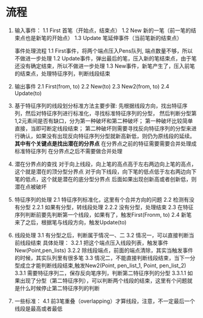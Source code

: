 # 流程

1. 输入事件：
    1.1 First   首笔（开始点，结束点）
    1.2 New     新的一笔（前一笔的结束点也是新笔的开始点）
    1.3 Update  笔延伸事件（当前笔新的结束点）

    事件处理流程
    1.1 First事件，将两个端点压入Pens队列, 端点数量不够，所以不做进一步处理
    1.2 Update事件，弹出最后的笔，压入新的笔结束点，由于笔还没有确定结束，所以不做进一步处理
    1.3 New事件，新笔产生了，压入前笔的结束点，处理特征序列，判断线段结束

2. 输出事件
    2.1 First(from, to)
    2.2 New(to)
    2.3 New2(from, to)
    2.4 Update(to)

3. 基于特征序列的线段划分标准方法主要步骤:
    先根据线段方向，找出特征序列，然后对特征序列进行标准化，寻找标准特征序列的分型，
    然后判断分型第1,2元素间是否有缺口，分为第一种破坏和第二种破坏；
    第一种破坏比较简单直接，当即可断定线段结束；
    第二种破坏则需要寻找反向特征序列的分型来进行确认，如果没有出现反向特征序列分型就新高新低，则仍为原线段的延续。
    **其中有个关键点是找出潜在的分界点**
    在分界点之前的特征需要需要合并处理成标准特征序列
    在分界点之后不需要做合并处理

4. 潜在分界点的查找
    对于向上线段，向上笔的高点高于左右两边向上笔的高点，这个就是潜在的顶分型分界点
    对于向下线段，向下笔的低点低于左右两边向下笔的低点，这个就是潜在的底分型分界点
    后面如果出现创新高或者创新低，则潜在点被破坏

5. 特征序列的处理
    2.1 特征序列标准化，这里有个合并方向的问题
    2.2 检测有没有分型
    2.2.1 如果有分型，转线段处理
    2.2.2 没有分型，处理结束
    2.3 在特征序列判断前要先判断第一个线段，如果有了，触发First(Fronm, to)
    2.4 新笔来了之后，根据笔与线段方向，触发Update(to)

6. 线段处理
    3.1 有分型之后，判断属于情况一、二
    3.2 情况一，可以直接判断当前线段结束
    具体处理：
    3.2.1 把这个端点压入线段列表，触发事件New(Point,pen_lists)
    3.2.2 除线段端点，前面的端点清除，其实当触发事件的时候，其实队列里有很多笔
    3.3 情况二，不能直接判断线段结束，当下一分型成立才能判断线段结束,触发New2(Point, pen_list_1, Point, pen_list_2)
    3.3.1 需要特征序列二，保存反向笔序列，判断第二特征序列的分型
    3.3.1.1 如果出现了分型（第二特征序列），可以判断两个线段的结束，这里有个问题就是什么时候停止第二特征序列的判断

7. 一些标准：
    4.1 前3笔重叠（overlapping）才算线段，注意，不一定最后一个线段是最高或者最低

